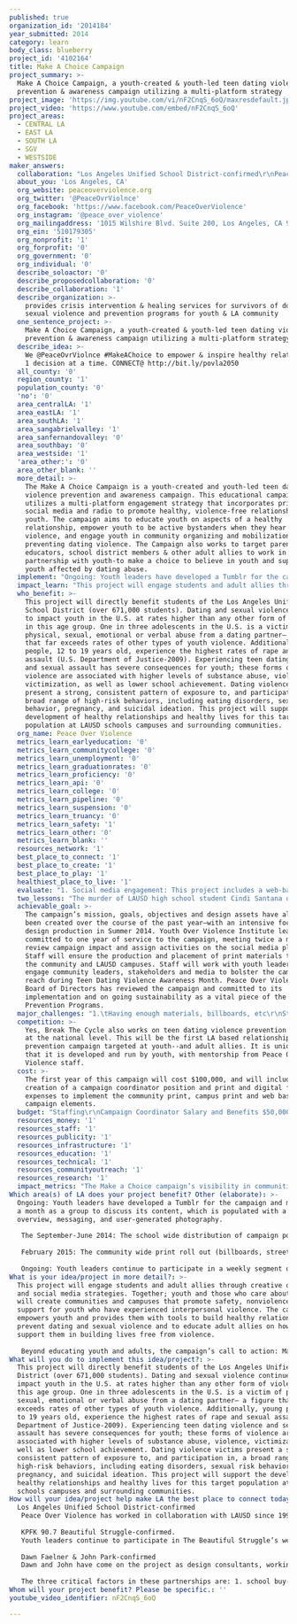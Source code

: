 ```yaml
---
published: true
organization_id: '2014184'
year_submitted: 2014
category: learn
body_class: blueberry
project_id: '4102164'
title: Make A Choice Campaign
project_summary: >-
  Make A Choice Campaign, a youth-created & youth-led teen dating violence
  prevention & awareness campaign utilizing a multi-platform strategy
project_image: 'https://img.youtube.com/vi/nF2CnqS_6oQ/maxresdefault.jpg'
project_video: 'https://www.youtube.com/embed/nF2CnqS_6oQ'
project_areas:
  - CENTRAL LA
  - EAST LA
  - SOUTH LA
  - SGV
  - WESTSIDE
maker_answers:
  collaboration: "Los Angeles Unified School District-confirmed\r\nPeace Over Violence has worked in collaboration with LAUSD since 1991, implementing its In Touch With Teens relationship violence prevention curriculum and youth leadership development activities throughout middle and high school campuses. POV & LAUSD are currently partners on a Department of Justice federal grant (STEP), piloting a violence prevention policy, campus wide staff training and response protocols in three schools in Highland Park, LA. This is the second largest school district in the U.S. and a key partner in engaging youth, parents, educators and stakeholders.  \r\n\r\nKPFK 90.7 Beautiful Struggle-confirmed. \r\nYouth leaders continue to participate in The Beautiful Struggle’s weekly segments. TBS commits to running the Campaign PSAs with heavy rotation in February for Teen Dating Violence Prevention and Awareness Month. \r\n\r\nDawn Faelner & John Park-confirmed\r\nDawn and John have come on the project as design consultants, working with youth to develop their ideas into design elements for print, social media, and digital distribution. They are formally trained by Rebeca Mendez, who developed Peace Over Violence's signature brand and brand guidelines. They have been involved with the agency throughout Summer 2014 and will ensure campaign brand consistency. \r\n\r\nThe three critical factors in these partnerships are: 1. school buy-in and support for campaign implementation and dissemination, 2. continuous radio distribution/coverage of campaign, and 3. on going campaign design mentorship and brand development with youth. \r\n"
  about_you: 'Los Angeles, CA'
  org_website: peaceoverviolence.org
  org_twitter: '@PeaceOvrViolnce'
  org_facebook: 'https://www.facebook.com/PeaceOverViolence'
  org_instagram: '@peace_over_violence'
  org_mailingaddress: '1015 Wilshire Blvd. Suite 200, Los Angeles, CA 90017'
  org_ein: '510179305'
  org_nonprofit: '1'
  org_forprofit: '0'
  org_government: '0'
  org_individual: '0'
  describe_soloactor: '0'
  describe_proposedcollaboration: '0'
  describe_collaboration: '1'
  describe_organization: >-
    provides crisis intervention & healing services for survivors of domestic &
    sexual violence and prevention programs for youth & LA community
  one_sentence_project: >-
    Make A Choice Campaign, a youth-created & youth-led teen dating violence
    prevention & awareness campaign utilizing a multi-platform strategy
  describe_idea: >-
    We @PeaceOvrViolnce #MakeAChoice to empower & inspire healthy relationships
    1 decision at a time. CONNECT@ http://bit.ly/povla2050
  all_county: '0'
  region_county: '1'
  population_county: '0'
  'no': '0'
  area_centralLA: '1'
  area_eastLA: '1'
  area_southLA: '1'
  area_sangabrielvalley: '1'
  area_sanfernandovalley: '0'
  area_southbay: '0'
  area_westside: '1'
  'area_other:': '0'
  area_other_blank: ''
  more_detail: >-
    The Make A Choice Campaign is a youth-created and youth-led teen dating
    violence prevention and awareness campaign. This educational campaign
    utilizes a multi-platform engagement strategy that incorporates print,
    social media and radio to promote healthy, violence-free relationships among
    youth. The campaign aims to educate youth on aspects of a healthy
    relationship, empower youth to be active bystanders when they hear and see
    violence, and engage youth in community organizing and mobilization around
    preventing dating violence. The Campaign also works to target parents,
    educators, school district members & other adult allies to work in
    partnership with youth-to make a choice to believe in youth and support
    youth affected by dating abuse.
  implement: "Ongoing: Youth leaders have developed a Tumblr for the campaign and meet twice a month as a group to discuss its content, which is populated with a campaign overview, messaging, and user-generated photography. \r\n\r\nThe September-June 2014: The school wide distribution of campaign posters will begin in September shortly after the school session begins. The campaign posters’ hashtag will lead students to Tumblr, Facebook, Instagram and Twitter where students receive prevention education information—this includes monthly prompts to use an additional hashtag that expands the dialogue to include other topics related to teen dating violence and its prevention (i.e. #silenceisviolence is an opportunity to discuss the importance of speaking out against dating violence and a prompt to break the silence and stigma around these issues). \r\n\r\nFebruary 2015: The community wide print roll out (billboards, street posters, bus shelters) of the campaign will be implemented in February 2015. February is nationally recognized as Teen Dating Violence Awareness and Prevention Month. This will afford the campaign heightened visibility, media coverage and prime opportunities to elevate the dialogue on teen dating violence and the promotion of healthy relationships. After several months of engaging youth on these issues, the campaign will widen to engage community members who are cued by the print campaign to connect online about how they can support youth and model healthy relationships.\r\n\r\nOngoing: Youth leaders continue to participate in a weekly segment of The Beautiful Struggle on KPFK to speak about the issues impacting them, with a specific focus on preventing relationship violence. The teen dating violence PSAs they created will continue to run throughout the year, with heavy rotation in February. \r\n"
  impact_learn: "This project will engage students and adult allies through creative outreach and social media strategies. Together; youth and those who care about youth, will create communities and campuses that promote safety, nonviolence and support for youth who have experienced interpersonal violence. The campaign empowers youth and provides them with tools to build healthy relationships, to prevent dating and sexual violence and to educate adult allies on how to support them in building lives free from violence. \r\n\r\nBeyond educating youth and adults, the campaign’s call to action: Make A Choice will mobilize students, parents, educators and community members to support the implementation of LAUSD’s Resolution to Promote Healthy Relationships and Prevent Teen Dating Violence. This resolution was passed in October 2012 following the murder of Cindi Santana, a LAUSD student, by her boyfriend on their school campus. The resolution, which calls for the development of a district wide policy on how to respond to teen dating and sexual violence, as well as an across the board training for staff on these issues, is currently being piloted in three schools (a formal collaborative project between Peace Over Violence and LAUSD). This campaign has the capacity to garner attention for implementation across the entire school district, which will create systems change and ultimately, climates of safety and support for youth so that they can succeed on a social-emotional and academic level. "
  who_benefit: >-
    This project will directly benefit students of the Los Angeles Unified
    School District (over 671,000 students). Dating and sexual violence continue
    to impact youth in the U.S. at rates higher than any other form of violence
    in this age group. One in three adolescents in the U.S. is a victim of
    physical, sexual, emotional or verbal abuse from a dating partner— a figure
    that far exceeds rates of other types of youth violence. Additionally, young
    people, 12 to 19 years old, experience the highest rates of rape and sexual
    assault (U.S. Department of Justice-2009). Experiencing teen dating violence
    and sexual assault has severe consequences for youth; these forms of
    violence are associated with higher levels of substance abuse, violence,
    victimization, as well as lower school achievement. Dating violence victims
    present a strong, consistent pattern of exposure to, and participation in, a
    broad range of high-risk behaviors, including eating disorders, sexual risk
    behavior, pregnancy, and suicidal ideation. This project will support the
    development of healthy relationships and healthy lives for this target
    population at LAUSD schools campuses and surrounding communities. 
  org_name: Peace Over Violence
  metrics_learn_earlyeducation: '0'
  metrics_learn_communitycollege: '0'
  metrics_learn_unemployment: '0'
  metrics_learn_graduationrates: '0'
  metrics_learn_proficiency: '0'
  metrics_learn_api: '0'
  metrics_learn_college: '0'
  metrics_learn_pipeline: '0'
  metrics_learn_suspension: '0'
  metrics_learn_truancy: '0'
  metrics_learn_safety: '1'
  metrics_learn_other: '0'
  metrics_learn_blank: ''
  resources_network: '1'
  best_place_to_connect: '1'
  best_place_to_create: '1'
  best_place_to_play: '1'
  healthiest_place_to_live: '1'
  evaluate: "1. Social media engagement: This project includes a web-based app that will compile all of the campaign hash-tagged activities into one seamless feed. This mechanism will allow for an easy compilation of Make A Choice conversations, tracking violence prevention education and engagement across multiple platforms: twitter, facebook, instagram and tumblr. \r\n\r\n2. The engagement of youth leaders and documentation of and number of violence prevention participation/activities organized in LAUSD schools.  \r\n\r\n3. Effective implementation of LAUSD’s teen dating violence resolution to improve campus safety and change the school climate to one that does not tolerate teen dating violence. \r\n"
  two_lessons: "The murder of LAUSD high school student Cindi Santana defined what LAUSD campuses need to put in place to promote safety and success for students: relationship violence prevention education for students, implementation of a district wide policy to train educators, administrators and school staff on how to respond to teen dating violence and sexual assault, and opportunities for parent and adult allies engagement to support youth in building healthy relationships. This campaign was created by youth leaders, in memory of Cindi Santana, with the hope that no student will ever be harmed on or off campus by a current or former partner. \r\n\r\nFor the past 14 years, POV has implemented Denim Day, an awareness and education campaign that has reached millions of participants through traditional and social media. Denim Day has attracted men, women and youth to join the violence prevention movement. From Denim Day we have learned that people want to be involved in significant positive social change. They need to find a way to join others, express their goals for a violence free community and have fun doing it.\r\n"
  achievable_goal: >-
    The campaign’s mission, goals, objectives and design assets have already
    been created over the course of the past year—with an intensive focus on
    design production in Summer 2014. Youth Over Violence Institute leaders have
    committed to one year of service to the campaign, meeting twice a month to
    review campaign impact and assign activities on the social media platforms.
    Staff will ensure the production and placement of print materials throughout
    the community and LAUSD campuses. Staff will work with youth leaders to
    engage community leaders, stakeholders and media to bolster the campaign
    reach during Teen Dating Violence Awareness Month. Peace Over Violence’s
    Board of Directors has reviewed the campaign and committed to its
    implementation and on going sustainability as a vital piece of the agency’s
    Prevention Programs. 
  major_challenges: "1.\tHaving enough materials, billboards, etc\r\nStrategies\r\n•\tGrow the campaign over time. We know that we cannot saturate the city in 1 year\r\n•\tRealistic goals\r\n\r\n2.\tSufficient staff infrastructure\r\nStrategies\r\n•\tFunding will allow the hiring of additional staff;\r\n•\tWe will use volunteers to support activities\r\n"
  competition: >-
    Yes, Break The Cycle also works on teen dating violence prevention education
    at the national level. This will be the first LA based relationship violence
    prevention campaign targeted at youth--and adult allies. It is unique in
    that it is developed and run by youth, with mentorship from Peace Over
    Violence staff.  
  cost: >-
    The first year of this campaign will cost $100,000, and will include the
    creation of a campaign coordinator position and print and digital funding
    expenses to implement the community print, campus print and web based
    campaign elements. 
  budget: "Staffing\r\nCampaign Coordinator Salary and Benefits $50,000. \r\nYouth Leader Volunteer Stipends $5000\r\n\r\nPrint-Schools\r\nToolkit for schools (1000), august-february $2885\r\nButtons and stickers for schools, $1500\r\nPosters for schools $4000\r\nStreet Posters 36'x24' (1220 in 40 locations) $7500\r\n\r\nPrint-Community\r\nBillboard production (4); December 2014 $3700\r\nBillboard Advertising (4) Feb 1-Feb 28; $14,000\r\nBus shelter ad production (4); December $180\r\nBus shelter Advertising (4) feb 1-feb 28; $2200\r\nBus tail ad production and advertising (10)—production in december, ad feb1-feb28; $2850\r\nBus exterior ad (side of bus) production and advertising (10)—production in December, ad feb1-feb28; $4850\r\n\r\nDigital Components\r\nDomain Name registration, August $35\r\nTrademark campaign, August-October, $300\r\nWeb app and programming to run consolidated has tag feed on campaign site Sept-Dec; $1500\r\n"
  resources_money: '1'
  resources_staff: '1'
  resources_publicity: '1'
  resources_infrastructure: '1'
  resources_education: '1'
  resources_technical: '1'
  resources_communityoutreach: '1'
  resources_research: '1'
  impact_metrics: "The Make a Choice campaign’s visibility in communities, school campuses and online presence work in concert to inspire climate changes on campus and in the community at large, directly impacting students’ sense of safety at and on the way to school.  \r\n\r\nCreating a sense of safety on and off campuses is embedded in every component of the campaign and its activities, whose very name promotes action: Make a Choice. The campaign’s logo is a hashtag, directing individuals to a conversation, where they can participate in this change as: \r\n1. A reader receiving information on dating abuse and dynamics of a healthy relationship, as well as information on upcoming violence prevention community events and actions.\r\n2. A contributor to the dialogue by responding directly to the conversation feed, creating their own content and images, tagging it with Make a Choice. \r\n3. An ambassador, sharing campaign content on their own social media platforms. \r\n4. A leader on their own campus by creating, participating in and/or leading to educate fellow students and organize violence prevention activities and dialogues on campus. \r\n5. An adult ally, learning about relationship issues their teens and youth in their lives are facing, how they can support them in building lives free from violence and how they can lend their voice to creating positive climate changes on LAUSD campuses through support of prevention policy.\r\n"
Which area(s) of LA does your project benefit? Other (elaborate): >-
  Ongoing: Youth leaders have developed a Tumblr for the campaign and meet twice
  a month as a group to discuss its content, which is populated with a campaign
  overview, messaging, and user-generated photography. 
   
   The September-June 2014: The school wide distribution of campaign posters will begin in September shortly after the school session begins. The campaign posters’ hashtag will lead students to Tumblr, Facebook, Instagram and Twitter where students receive prevention education information—this includes monthly prompts to use an additional hashtag that expands the dialogue to include other topics related to teen dating violence and its prevention (i.e. #silenceisviolence is an opportunity to discuss the importance of speaking out against dating violence and a prompt to break the silence and stigma around these issues). 
   
   February 2015: The community wide print roll out (billboards, street posters, bus shelters) of the campaign will be implemented in February 2015. February is nationally recognized as Teen Dating Violence Awareness and Prevention Month. This will afford the campaign heightened visibility, media coverage and prime opportunities to elevate the dialogue on teen dating violence and the promotion of healthy relationships. After several months of engaging youth on these issues, the campaign will widen to engage community members who are cued by the print campaign to connect online about how they can support youth and model healthy relationships.
   
   Ongoing: Youth leaders continue to participate in a weekly segment of The Beautiful Struggle on KPFK to speak about the issues impacting them, with a specific focus on preventing relationship violence. The teen dating violence PSAs they created will continue to run throughout the year, with heavy rotation in February.
What is your idea/project in more detail?: >-
  This project will engage students and adult allies through creative outreach
  and social media strategies. Together; youth and those who care about youth,
  will create communities and campuses that promote safety, nonviolence and
  support for youth who have experienced interpersonal violence. The campaign
  empowers youth and provides them with tools to build healthy relationships, to
  prevent dating and sexual violence and to educate adult allies on how to
  support them in building lives free from violence. 
   
   Beyond educating youth and adults, the campaign’s call to action: Make A Choice will mobilize students, parents, educators and community members to support the implementation of LAUSD’s Resolution to Promote Healthy Relationships and Prevent Teen Dating Violence. This resolution was passed in October 2012 following the murder of Cindi Santana, a LAUSD student, by her boyfriend on their school campus. The resolution, which calls for the development of a district wide policy on how to respond to teen dating and sexual violence, as well as an across the board training for staff on these issues, is currently being piloted in three schools (a formal collaborative project between Peace Over Violence and LAUSD). This campaign has the capacity to garner attention for implementation across the entire school district, which will create systems change and ultimately, climates of safety and support for youth so that they can succeed on a social-emotional and academic level.
What will you do to implement this idea/project?: >-
  This project will directly benefit students of the Los Angeles Unified School
  District (over 671,000 students). Dating and sexual violence continue to
  impact youth in the U.S. at rates higher than any other form of violence in
  this age group. One in three adolescents in the U.S. is a victim of physical,
  sexual, emotional or verbal abuse from a dating partner— a figure that far
  exceeds rates of other types of youth violence. Additionally, young people, 12
  to 19 years old, experience the highest rates of rape and sexual assault (U.S.
  Department of Justice-2009). Experiencing teen dating violence and sexual
  assault has severe consequences for youth; these forms of violence are
  associated with higher levels of substance abuse, violence, victimization, as
  well as lower school achievement. Dating violence victims present a strong,
  consistent pattern of exposure to, and participation in, a broad range of
  high-risk behaviors, including eating disorders, sexual risk behavior,
  pregnancy, and suicidal ideation. This project will support the development of
  healthy relationships and healthy lives for this target population at LAUSD
  schools campuses and surrounding communities.
How will your idea/project help make LA the best place to connect today? In LA2050?: |-
  Los Angeles Unified School District-confirmed
   Peace Over Violence has worked in collaboration with LAUSD since 1991, implementing its In Touch With Teens relationship violence prevention curriculum and youth leadership development activities throughout middle and high school campuses. POV & LAUSD are currently partners on a Department of Justice federal grant (STEP), piloting a violence prevention policy, campus wide staff training and response protocols in three schools in Highland Park, LA. This is the second largest school district in the U.S. and a key partner in engaging youth, parents, educators and stakeholders. 
   
   KPFK 90.7 Beautiful Struggle-confirmed. 
   Youth leaders continue to participate in The Beautiful Struggle’s weekly segments. TBS commits to running the Campaign PSAs with heavy rotation in February for Teen Dating Violence Prevention and Awareness Month. 
   
   Dawn Faelner & John Park-confirmed
   Dawn and John have come on the project as design consultants, working with youth to develop their ideas into design elements for print, social media, and digital distribution. They are formally trained by Rebeca Mendez, who developed Peace Over Violence's signature brand and brand guidelines. They have been involved with the agency throughout Summer 2014 and will ensure campaign brand consistency. 
   
   The three critical factors in these partnerships are: 1. school buy-in and support for campaign implementation and dissemination, 2. continuous radio distribution/coverage of campaign, and 3. on going campaign design mentorship and brand development with youth.
Whom will your project benefit? Please be specific.: ''
youtube_video_identifier: nF2CnqS_6oQ

---
```

